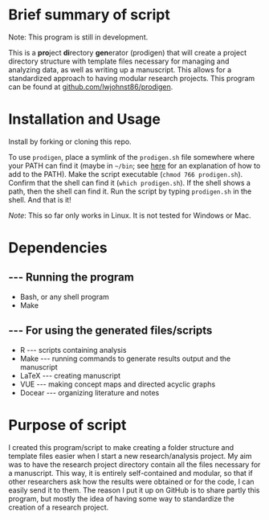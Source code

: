# Brief summary of script #

Note: This program is still in development.

This is a <b>pro</b>ject <b>di</b>rectory <b>gen</b>erator (prodigen) that will create a project directory structure with template files necessary for managing and analyzing data, as well as writing up a manuscript.  This allows for a standardized approach to having modular research projects.  This program can be found at [github.com/lwjohnst86/prodigen](https://github.com/lwjohnst86/prodigen).

# Installation and Usage #

Install by forking or cloning this repo.

To use `prodigen`, place a symlink of the `prodigen.sh` file somewhere where your PATH can find it (maybe in `~/bin`; see [here](http://unix.stackexchange.com/a/26059) for an explanation of how to add to the PATH).  Make the script executable (`chmod 766 prodigen.sh`).  Confirm that the shell can find it (`which prodigen.sh`).  If the shell shows a path, then the shell can find it.  Run the script by typing `prodigen.sh` in the shell.  And that is it!

*Note*: This so far only works in Linux.  It is not tested for Windows or Mac.

# Dependencies #

## --- Running the program ##

* Bash, or any shell program
* Make

## --- For using the generated files/scripts ##

* R --- scripts containing analysis
* Make --- running commands to generate results output and the manuscript
* LaTeX --- creating manuscript
* VUE --- making concept maps and directed acyclic graphs
* Docear --- organizing literature and notes

# Purpose of script #

I created this program/script to make creating a folder structure and template files easier when I start a new research/analysis project.  My aim was to have the research project directory contain all the files necessary for a manuscript.  This way, it is entirely self-contained and modular, so that if other researchers ask how the results were obtained or for the code, I can easily send it to them.  The reason I put it up on GitHub is to share partly this program, but mostly the idea of having some way to standardize the creation of a research project.
